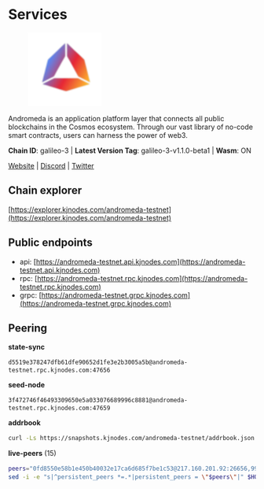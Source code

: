 # Services

<figure><img src="https://raw.githubusercontent.com/kj89/cosmos-images/main/logos/andromeda.png" width="150" alt=""><figcaption></figcaption></figure>

Andromeda is an application platform layer that connects all  public blockchains in the Cosmos ecosystem. Through our vast  library of no-code smart contracts, users can harness the power of web3.

**Chain ID**: galileo-3 | **Latest Version Tag**: galileo-3-v1.1.0-beta1 | **Wasm**: ON

[Website](https://www.andromedaprotocol.io) | [Discord](https://discord.gg/wzM3kSN3sE) | [Twitter](https://twitter.com/andromedaprot)




## Chain explorer
[https://explorer.kjnodes.com/andromeda-testnet](https://explorer.kjnodes.com/andromeda-testnet)

## Public endpoints

* api: [https://andromeda-testnet.api.kjnodes.com](https://andromeda-testnet.api.kjnodes.com)
* rpc: [https://andromeda-testnet.rpc.kjnodes.com](https://andromeda-testnet.rpc.kjnodes.com)
* grpc: [https://andromeda-testnet.grpc.kjnodes.com](https://andromeda-testnet.grpc.kjnodes.com)

## Peering

**state-sync**

```text
d5519e378247dfb61dfe90652d1fe3e2b3005a5b@andromeda-testnet.rpc.kjnodes.com:47656
```

**seed-node**

```text
3f472746f46493309650e5a033076689996c8881@andromeda-testnet.rpc.kjnodes.com:47659
```

**addrbook**
```bash
curl -Ls https://snapshots.kjnodes.com/andromeda-testnet/addrbook.json > $HOME/.andromedad/config/addrbook.json
```

**live-peers** (15)
```bash
peers="0fd8550e58b1e450b40032e17ca6d685f7be1c53@217.160.201.92:26656,99cebda3a65a35b9a6a8bef774c8b92c1e548aa5@65.108.226.26:36656,d5519e378247dfb61dfe90652d1fe3e2b3005a5b@65.109.68.190:47656,03603fb96ded3aabe7451efad31fb8d0c523a0ee@146.19.75.97:26656,f51b215535e43428b7122c3d3ebbb4ab20c1b808@185.9.144.138:26656,3d25f45062b5f3f49a87d38300ca0f657a9c853f@84.252.159.238:02656,ef6ec2cf74e157e3c6056c0469f3ede08b418ec7@144.76.164.139:15656,72bba2142c9cada7e4b8e861fb79e8a66e345d99@95.217.236.79:50656,c4bb11ae43f4db7b8eef312a3c38861d236eb660@91.201.113.194:26656,62f7aaafd73816bdaf685a6270541c1d1f8162ad@155.133.27.170:26656,093a6c911937d6d870780003c2b0a39c050d9d85@194.31.109.199:26656,7ac17e470c16814be55aa02a1611b23a3fba3097@75.119.141.16:26656,b5743b2e9c811ed2211246721652a996977e8895@65.109.85.226:3340,ea0c590882f4fa490a4563e364d341e078ad138e@94.131.105.228:26656,3b998a882d8d9bcb2869eef988af86254e0e9602@89.116.29.20:26656"
sed -i -e "s|^persistent_peers *=.*|persistent_peers = \"$peers\"|" $HOME/.andromedad/config/config.toml
```
